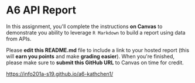 # A6 API Report

In this assignment, you'll complete the instructions **on Canvas** to demonstrate you ability to leverage `R Markdown` to build a report using data from APIs.

Please **edit this README.md** file to include a link to your hosted report (this will **earn you points** and make **grading easier**). When you're finished, please make sure to **submit this GitHub URL** to Canvas on time for credit.

https://info201a-s19.github.io/a6-kathchen1/
